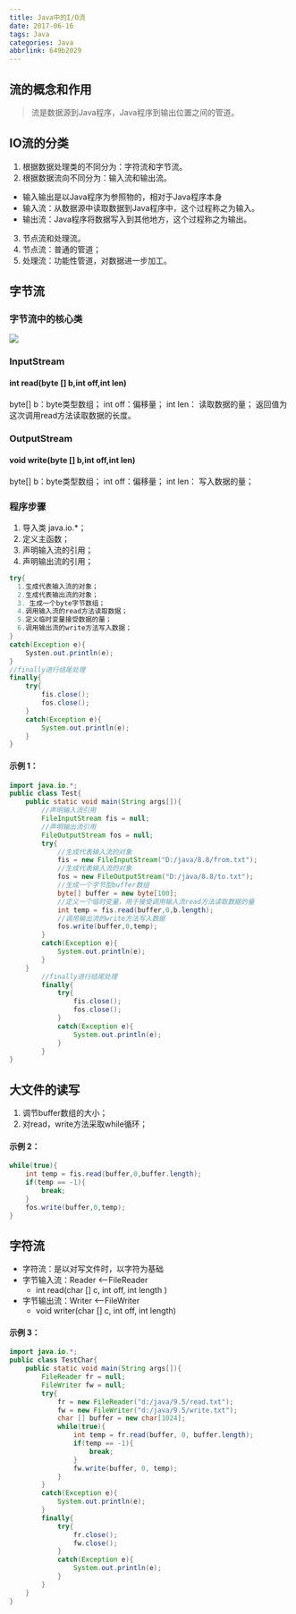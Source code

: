 ```yaml
---
title: Java中的I/O流
date: 2017-06-16
tags: Java
categories: Java
abbrlink: 649b2029
---
```


## 流的概念和作用
>
> 流是数据源到Java程序，Java程序到输出位置之间的管道。


## IO流的分类 ##
>
1. 根据数据处理类的不同分为：字符流和字节流。
2. 根据数据流向不同分为：输入流和输出流。
* 输入输出是以Java程序为参照物的，相对于Java程序本身
* 输入流：从数据源中读取数据到Java程序中，这个过程称之为输入。
* 输出流：Java程序将数据写入到其他地方，这个过程称之为输出。
3. 节点流和处理流。
4. 节点流：普通的管道；
5. 处理流：功能性管道，对数据进一步加工。

## 字节流 ##
### 字节流中的核心类 ###

![](http://i.imgur.com/zhxfDm7.png)

### InputStream ###
>
#### int read(byte [] b,int off,int len) ####
byte[] b：byte类型数组；
int off：偏移量；
int len： 读取数据的量；
返回值为这次调用read方法读取数据的长度。

### OutputStream ###
>
#### void write(byte [] b,int off,int len) ####
byte[] b：byte类型数组；
int off：偏移量；
int len： 写入数据的量；


### 程序步骤 ###

1. 导入类 java.io.*；
2. 定义主函数；
3. 声明输入流的引用；
4. 声明输出流的引用；
```java
try{
  1.生成代表输入流的对象；
  2.生成代表输出流的对象；
  3. 生成一个byte字节数组；
  4.调用输入流的read方法读取数据；
  5.定义临时变量接受数据的量；
  6.调用输出流的write方法写入数据；
}
catch(Exception e){
	Systen.out.println(e);
}
//finally进行结尾处理
finally{
	try{
		fis.close();
		fos.close();
	}
	catch(Exception e){
		System.out.println(e);
	}
}
```
#### 示例 1：
```java
import java.io.*;
public class Test{
	public static void main(String args[]){
		//声明输入流引用
		FileInputStream fis = null;
		//声明输出流引用
		FileOutputStream fos = null;
		try{
			//生成代表输入流的对象
			fis = new FileInputStream("D:/java/8.8/from.txt");
			//生成代表输入流的对象
			fos = new FileOutputStream("D:/java/8.8/to.txt");
			//生成一个字节型buffer数组
			byte[] buffer = new byte[100];
			//定义一个临时变量，用于接受调用输入流read方法读取数据的量
			int temp = fis.read(buffer,0,b.length);
			//调用输出流的write方法写入数据
			fos.write(buffer,0,temp);
		}
		catch(Exception e){
			System.out.println(e);
		}
	}
		//finally进行结尾处理
		finally{
			try{
				fis.close();
				fos.close();
			}
			catch(Exception e){
				System.out.println(e);
			}
		}
}
```



## 大文件的读写 ##
1. 调节buffer数组的大小；
2. 对read，write方法采取while循环；

#### 示例 2：

```java
while(true){
	int temp = fis.read(buffer,0,buffer.length);
	if(temp == -1){
		break;
	}
	fos.write(buffer,0,temp);
}
```

## 字符流 ##

* 字符流：是以对写文件时，以字符为基础
* 字节输入流：Reader <--FileReader
    * int read(char [] c, int off, int length )
* 字节输出流：Writer  <--FileWriter
    * void writer(char [] c, int off, int length)

#### 示例 3：
```java
import java.io.*;
public class TestChar{
	public static void main(String args[]){
		FileReader fr = null;
		FileWriter fw = null;
		try{
			fr = new FileReader("d:/java/9.5/read.txt");
			fw = new FileWriter("d:/java/9.5/write.txt");
			char [] buffer = new char[1024];
			while(true){
				int temp = fr.read(buffer, 0, buffer.length);
				if(temp == -1){
					break;
				}
				fw.write(buffer, 0, temp);
			}
		}
		catch(Exception e){
			System.out.println(e);
		}
		finally{
			try{
				fr.close();
				fw.close();
			}
			catch(Exception e){
				System.out.println(e);
			}
		}
	}
}
```